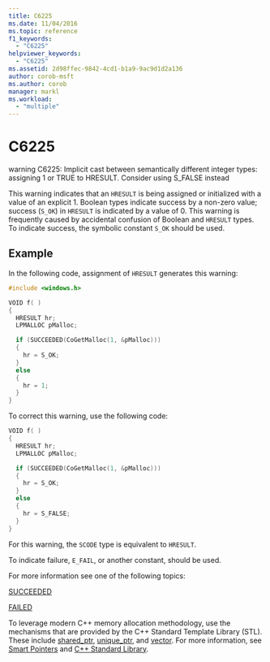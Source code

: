 ```yaml
---
title: C6225
ms.date: 11/04/2016
ms.topic: reference
f1_keywords:
  - "C6225"
helpviewer_keywords:
  - "C6225"
ms.assetid: 2d98ffec-9842-4cd1-b1a9-9ac9d1d2a136
author: corob-msft
ms.author: corob
manager: markl
ms.workload:
  - "multiple"
---
```

# C6225

warning C6225: Implicit cast between semantically different integer types: assigning 1 or TRUE to HRESULT. Consider using S_FALSE instead

This warning indicates that an `HRESULT` is being assigned or initialized with a value of an explicit 1. Boolean types indicate success by a non-zero value; success (`S_OK`) in `HRESULT` is indicated by a value of 0. This warning is frequently caused by accidental confusion of Boolean and `HRESULT` types. To indicate success, the symbolic constant `S_OK` should be used.

## Example

In the following code, assignment of `HRESULT` generates this warning:

```cpp
#include <windows.h>

VOID f( )
{
  HRESULT hr;
  LPMALLOC pMalloc;

  if (SUCCEEDED(CoGetMalloc(1, &pMalloc)))
  {
    hr = S_OK;
  }
  else
  {
    hr = 1;
  }
}
```

To correct this warning, use the following code:

```cpp
VOID f( )
{
  HRESULT hr;
  LPMALLOC pMalloc;

  if (SUCCEEDED(CoGetMalloc(1, &pMalloc)))
  {
    hr = S_OK;
  }
  else
  {
    hr = S_FALSE;
  }
}
```

For this warning, the `SCODE` type is equivalent to `HRESULT`.

To indicate failure, `E_FAIL`, or another constant, should be used.

For more information see one of the following topics:

[SUCCEEDED](/windows/desktop/api/winerror/nf-winerror-succeeded)

[FAILED](/windows/desktop/api/winerror/nf-winerror-failed)

To leverage modern C++ memory allocation methodology, use the mechanisms that are provided by the C++ Standard Template Library (STL). These include [shared_ptr](/cpp/standard-library/shared-ptr-class), [unique_ptr](/cpp/standard-library/unique-ptr-class), and [vector](/cpp/standard-library/vector). For more information, see [Smart Pointers](/cpp/cpp/smart-pointers-modern-cpp) and [C++ Standard Library](/cpp/standard-library/cpp-standard-library-reference).

